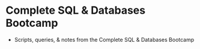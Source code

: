 # Complete SQL & Databases Bootcamp
* Scripts, queries, & notes from the Complete SQL & Databases Bootcamp